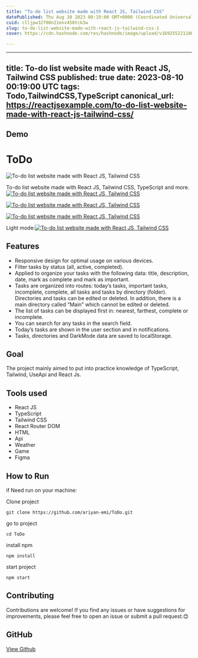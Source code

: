 ```yaml
---
title: "To-do list website made with React JS, Tailwind CSS"
datePublished: Thu Aug 10 2023 00:19:00 GMT+0000 (Coordinated Universal Time)
cuid: clljpw32f00n21env450tck3w
slug: to-do-list-website-made-with-react-js-tailwind-css-1
cover: https://cdn.hashnode.com/res/hashnode/image/upload/v1692552211865/28bda1d7-9dd7-4cbd-9b3d-f422d4a891e8.jpeg

---
```


---
title: To-do list website made with React JS, Tailwind CSS
published: true
date: 2023-08-10 00:19:00 UTC
tags: Todo,TailwindCSS,TypeScript
canonical_url: https://reactjsexample.com/to-do-list-website-made-with-react-js-tailwind-css/
---

## Demo

# ToDo
 ![To-do list website made with React JS, Tailwind CSS](https://cdn.hashnode.com/res/hashnode/image/upload/v1692552211865/28bda1d7-9dd7-4cbd-9b3d-f422d4a891e8.jpeg)

To-do list website made with React JS, Tailwind CSS, TypeScript and more.[![To-do list website made with React JS, Tailwind CSS](https://cdn.hashnode.com/res/hashnode/image/upload/v1692552212951/e2324677-4b58-4c23-90d5-6a2355b33f15.png)](https://camo.githubusercontent.com/bc2bc782fa8b7aa5e1f2d5d1159cc86ab9ba2b6bff7620d56a34912a6aae0b6c/68747470733a2f2f776562766176652e69722f74656d702f746f646f2f312e706e67)

[![To-do list website made with React JS, Tailwind CSS](https://cdn.hashnode.com/res/hashnode/image/upload/v1692552214375/3852bd5e-8064-477e-8491-81104f30f650.png)](https://camo.githubusercontent.com/cd6cdee797af53bbc7bcd3efb276e21a6330af4d1505a6ef9bd577a675c00b32/68747470733a2f2f776562766176652e69722f74656d702f746f646f2f322e706e67)

[![To-do list website made with React JS, Tailwind CSS](https://cdn.hashnode.com/res/hashnode/image/upload/v1692552215638/f398a09e-557f-4537-9617-7d4587403d75.png)](https://camo.githubusercontent.com/662de2f2328bbcf4564921895fd9c53ed46ce9668c0cb4326d4c75e488e3f472/68747470733a2f2f776562766176652e69722f74656d702f746f646f2f332e706e67)

Light mode:[![To-do list website made with React JS, Tailwind CSS](https://cdn.hashnode.com/res/hashnode/image/upload/v1692552217024/33f78c19-f24e-4401-9ae4-af896e2746e1.png)](https://camo.githubusercontent.com/c4b70056b37dde9f7ae5ad2338b309ad441cd1687112eefae7a230fbc49083f0/68747470733a2f2f776562766176652e69722f74656d702f746f646f2f342e706e67)

## Features

- Responsive design for optimal usage on various devices.
- Filter tasks by status (all, active, completed).
- Applied to organize your tasks with the following data: title, description, date, mark as complete and mark as important.
- Tasks are organized into routes: today’s tasks, important tasks, incomplete, complete, all tasks and tasks by directory (folder). Directories and tasks can be edited or deleted. In addition, there is a main directory called “Main” which cannot be edited or deleted.
- The list of tasks can be displayed first in: nearest, farthest, complete or incomplete.
- You can search for any tasks in the search field.
- Today’s tasks are shown in the user section and in notifications.
- Tasks, directories and DarkMode data are saved to localStorage.

## Goal

The project mainly aimed to put into practice knowledge of TypeScript, Tailwind, UseApi and React Js.

## Tools used

- React JS
- TypeScript
- Tailwind CSS
- React Router DOM
- HTML
- Api
- Weather
- Game
- Figma

## How to Run

if Need run on your machine:

Clone project

```
git clone https://github.com/ariyan-emi/ToDo.git

```

go to project

```
cd ToDo

```

install npm

```
npm install

```

start project

```
npm start

```

## Contributing

Contributions are welcome! If you find any issues or have suggestions for improvements, please feel free to open an issue or submit a pull request.😊

## GitHub

[View Github](https://github.com/ariyan-emi/ToDo?ref=reactjsexample.com)